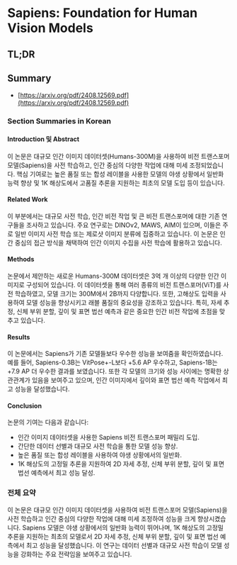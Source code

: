# Sapiens: Foundation for Human Vision Models
## TL;DR
## Summary
- [https://arxiv.org/pdf/2408.12569.pdf](https://arxiv.org/pdf/2408.12569.pdf)

### Section Summaries in Korean

#### Introduction 및 Abstract
이 논문은 대규모 인간 이미지 데이터셋(Humans-300M)을 사용하여 비전 트랜스포머 모델(Sapiens)을 사전 학습하고, 인간 중심의 다양한 작업에 대해 미세 조정되었습니다. 핵심 기여로는 높은 품질 또는 합성 레이블을 사용한 모델의 야생 상황에서 일반화 능력 향상 및 1K 해상도에서 고품질 추론을 지원하는 최초의 모델 도입 등이 있습니다.

#### Related Work
이 부분에서는 대규모 사전 학습, 인간 비전 작업 및 큰 비전 트랜스포머에 대한 기존 연구들을 조사하고 있습니다. 주요 연구로는 DINOv2, MAWS, AIM이 있으며, 이들은 주로 일반 이미지 사전 학습 또는 제로샷 이미지 분류에 집중하고 있습니다. 이 논문은 인간 중심의 접근 방식을 채택하여 인간 이미지 수집을 사전 학습에 활용하고 있습니다.

#### Methods
논문에서 제안하는 새로운 Humans-300M 데이터셋은 3억 개 이상의 다양한 인간 이미지로 구성되어 있습니다. 이 데이터셋을 통해 여러 종류의 비전 트랜스포머(ViT)를 사전 학습하였고, 모델 크기는 300M에서 2B까지 다양합니다. 또한, 고해상도 입력을 사용하여 모델 성능을 향상시키고 래블 품질의 중요성을 강조하고 있습니다. 특히, 자세 추정, 신체 부위 분할, 깊이 및 표면 법선 예측과 같은 중요한 인간 비전 작업에 초점을 맞추고 있습니다.

#### Results
이 논문에서는 Sapiens가 기존 모델들보다 우수한 성능을 보여줌을 확인하였습니다. 예를 들어, Sapiens-0.3B는 VitPose+-L보다 +5.6 AP 우수하고, Sapiens-1B는 +7.9 AP 더 우수한 결과를 보였습니다. 또한 각 모델의 크기와 성능 사이에는 명확한 상관관계가 있음을 보여주고 있으며, 인간 이미지에서 깊이와 표면 법선 예측 작업에서 최고 성능을 달성했습니다.

#### Conclusion
논문의 기여는 다음과 같습니다:
- 인간 이미지 데이터셋을 사용한 Sapiens 비전 트랜스포머 패밀리 도입.
- 간단한 데이터 선별과 대규모 사전 학습을 통한 모델 성능 향상.
- 높은 품질 또는 합성 레이블을 사용하여 야생 상황에서의 일반화.
- 1K 해상도의 고정밀 추론을 지원하여 2D 자세 추정, 신체 부위 분할, 깊이 및 표면 법선 예측에서 최고 성능 달성.

### 전체 요약
이 논문은 대규모 인간 이미지 데이터셋을 사용하여 비전 트랜스포머 모델(Sapiens)을 사전 학습하고 인간 중심의 다양한 작업에 대해 미세 조정하여 성능을 크게 향상시켰습니다. Sapiens 모델은 야생 상황에서의 일반화 능력이 뛰어나며, 1K 해상도의 고정밀 추론을 지원하는 최초의 모델로서 2D 자세 추정, 신체 부위 분할, 깊이 및 표면 법선 예측에서 최고 성능을 달성했습니다. 이 연구는 데이터 선별과 대규모 사전 학습이 모델 성능을 강화하는 주요 전략임을 보여주고 있습니다.